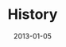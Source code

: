---
layout: message
category: message
series: "Saints & Scoundrels"
title: "History"
date: 2013-01-05
message_id: 762
---